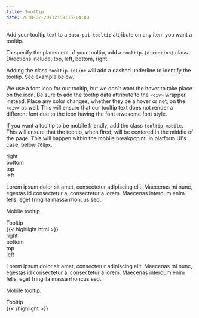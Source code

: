```yaml
---
title: Tooltip
date: 2018-07-20T12:59:15-04:00
---
```

Add your tooltip text to a `data-pui-tooltip` attribute on any item you want a tooltip.

To specify the placement of your tooltip, add a `tooltip-{direction}` class. Directions include,
top, left, bottom, right.

Adding the class `tooltip-inline` will add a dashed underline to identify the tooltip. See example below.

We use a font icon for our tooltip, but we don't want the hover to take place on the icon.
Be sure to add the tooltip data attribute to the `<div>` wrapper instead. Place any color changes,
whether they be a hover or not, on the `<div>` as well. This will ensure that our tooltip text
does not render a different font due to the icon having the font-awesome font style.

If you want a tooltip to be mobile friendly, add the class `tooltip-mobile`. This will ensure that 
the tooltip, when fired, will be centered in the middle of the page. This will happen within the 
mobile breakpopint. In platform UI's case, below `768px`.

<div class="block-container pb-3 flex flex--justify-between">
  <div class="tooltip-right" data-pui-tooltip="This is a right facing tooltip.">right</div>
  <div class="tooltip-bottom" data-pui-tooltip="This is a bottom facing tooltip.">bottom</div>
  <div class="tooltip-top" data-pui-tooltip="This is a top facing tooltip.">top</div>
  <div class="tooltip-left" data-pui-tooltip="This is a left facing tooltip.">left</div>
</div>
<div class="block-container pb-3">
  <p>Lorem ipsum dolor sit amet, <span data-pui-tooltip="This is a default tooltip with data-inline." class="tooltip-inline">consectetur</span> adipiscing elit. Maecenas mi nunc, egestas id consectetur a, consectetur a lorem. Maecenas interdum enim felis, eget fringilla massa rhoncus sed.
</div>
<div class="block-container pb-3">
  <div class="tooltip-right" data-pui-tooltip="Not a true help tooltip.">
    <i class="pi-help-solid" focusable="false" aria-hidden="true"></i>
  </div>
</div>
<p>Mobile tooltip.</p>
<div class="block-container pb-3">
  <div class="tooltip-right tooltip-mobile" data-pui-tooltip="This tooltip is centered on a mobile screen.">
    <i class="pi-help-solid" focusable="false" aria-hidden="true"></i>
  </div>
</div>
<div class="tooltip-right" data-pui-tooltip="This is what our tooltips look like.">Tooltip</div>

<div class="mt-3 mb-4">
{{< highlight html >}}
<div class="block-container pb-3 flex flex--justify-between">
  <div class="tooltip-right" data-pui-tooltip="This is a right facing tooltip.">right</div>
  <div class="tooltip-bottom" data-pui-tooltip="This is a bottom facing tooltip.">bottom</div>
  <div class="tooltip-top" data-pui-tooltip="This is a top facing tooltip.">top</div>
  <div class="tooltip-left" data-pui-tooltip="This is a left facing tooltip.">left</div>
</div>
<div class="block-container pb-3">
  <p>Lorem ipsum dolor sit amet, <span data-pui-tooltip="This is a default tooltip with data-inline." class="tooltip-inline">consectetur</span> adipiscing elit. Maecenas mi nunc, egestas id consectetur a, consectetur a lorem. Maecenas interdum enim felis, eget fringilla massa rhoncus sed.
</div>
<div class="block-container pb-3">
  <div class="tooltip-right" data-pui-tooltip="Not a true help tooltip.">
    <i class="pi-help-solid" focusable="false"></i>
  </div>
</div>
<p>Mobile tooltip.</p>
<div class="block-container pb-3">
  <div class="tooltip-right tooltip-mobile" data-pui-tooltip="This tooltip is centered on a mobile screen.">
    <i class="pi-help-solid" focusable="false"></i>
  </div>
</div>
<div class="tooltip-right" data-pui-tooltip="This is what our tooltips look like.">Tooltip</div>
{{< /highlight >}}
</div>